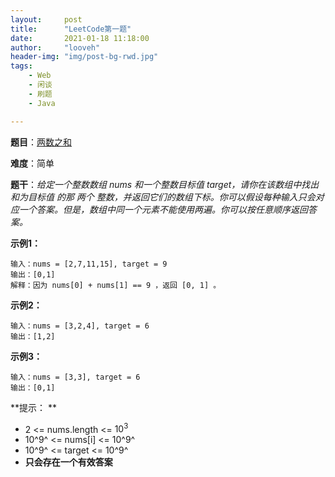 ```yaml
---
layout:     post
title:      "LeetCode第一题"
date:       2021-01-18 11:18:00
author:     "looveh"
header-img: "img/post-bg-rwd.jpg"
tags:
    - Web
    - 闲谈
    - 刷题
    - Java

---
```


**题目**：[两数之和](https://leetcode-cn.com/problems/two-sum/)

**难度**：简单

**题干**：*给定一个整数数组 nums 和一个整数目标值 target，请你在该数组中找出 和为目标值 的那 两个 整数，并返回它们的数组下标。你可以假设每种输入只会对应一个答案。但是，数组中同一个元素不能使用两遍。你可以按任意顺序返回答案。*

**示例1：**
``` java?linenums
输入：nums = [2,7,11,15], target = 9
输出：[0,1]
解释：因为 nums[0] + nums[1] == 9 ，返回 [0, 1] 。
```
**示例2：**
```java?linenums
输入：nums = [3,2,4], target = 6
输出：[1,2]
```
**示例3：**
```java?linenums
输入：nums = [3,3], target = 6
输出：[0,1]
```
**提示： **
- 2 <= nums.length <= $10^3$
- 10^9^ <= nums[i] <= 10^9^
- 10^9^ <= target <= 10^9^
- **只会存在一个有效答案**